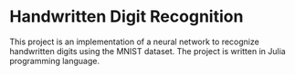 # Handwritten Digit Recognition

This project is an implementation of a neural network to recognize handwritten digits using the MNIST dataset. The project is written in Julia programming language.